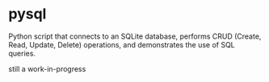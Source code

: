 # pysql

Python script that connects to an SQLite database, performs CRUD (Create, Read, Update, Delete) operations, and demonstrates the use of SQL queries. 

still a work-in-progress
